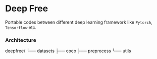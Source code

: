 # Deep Free
Portable codes between different deep learning framework like `Pytorch`, `Tensorflow` etc.

### Architecture
deepfree/
└── datasets
    ├── coco
    ├── preprocess
    └── utils
